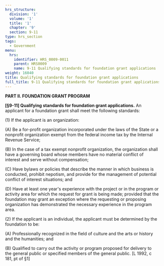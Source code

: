 ```yaml
---
hrs_structure:
  division: '1'
  volume: '1'
  title: '1'
  chapter: '9'
  section: 9-11
type: hrs_section
tags:
  - Government
menu:
  hrs:
    identifier: HRS_0009-0011
    parent: HRS0009
    name: 9-11 Qualifying standards for foundation grant applications
weight: 16040
title: Qualifying standards for foundation grant applications
full_title: 9-11 Qualifying standards for foundation grant applications
---
```

**PART II. FOUNDATION GRANT PROGRAM**

**[§9-11] Qualifying standards for foundation grant applications.** An applicant for a foundation grant shall meet the following standards:

(1) If the applicant is an organization:

(A) Be a for-profit organization incorporated under the laws of the State or a nonprofit organization exempt from the federal income tax by the Internal Revenue Service;

(B) In the case of a tax exempt nonprofit organization, the organization shall have a governing board whose members have no material conflict of interest and serve without compensation;

(C) Have bylaws or policies that describe the manner in which business is conducted, prohibit nepotism, and provide for the management of potential conflict of interest situations; and

(D) Have at least one year's experience with the project or in the program or activity area for which the request for grant is being made; provided that the foundation may grant an exception where the requesting or proposing organization has demonstrated the necessary experience in the program area.

(2) If the applicant is an individual, the applicant must be determined by the foundation to be:

(A) Professionally recognized in the field of culture and the arts or history and the humanities; and

(B) Qualified to carry out the activity or program proposed for delivery to the general public or specified members of the general public. [L 1992, c 181, pt of §1]